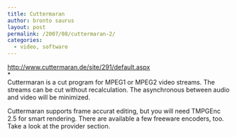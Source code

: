 ```yaml
---
title: Cuttermaran
author: bronto saurus
layout: post
permalink: /2007/08/cuttermaran-2/
categories:
  - video, software
---
```

<a href="http://www.cuttermaran.de/site/291/default.aspx" target="_blank" >http://www.cuttermaran.de/site/291/default.aspx</a>  
*  
Cuttermaran is a cut program for MPEG1 or MPEG2 video streams. The streams can be cut without recalculation. The asynchronous between audio and video will be minimized.</p> 

Cuttermaran supports frame accurat editing, but you will need TMPGEnc 2.5 for smart rendering. There are available a few freeware encoders, too. Take a look at the provider section.</i>